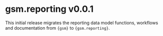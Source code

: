 # gsm.reporting v0.0.1

This initial release migrates the reporting data model functions, workflows and documentation from `{gsm}` to `{gsm.reporting}`.
